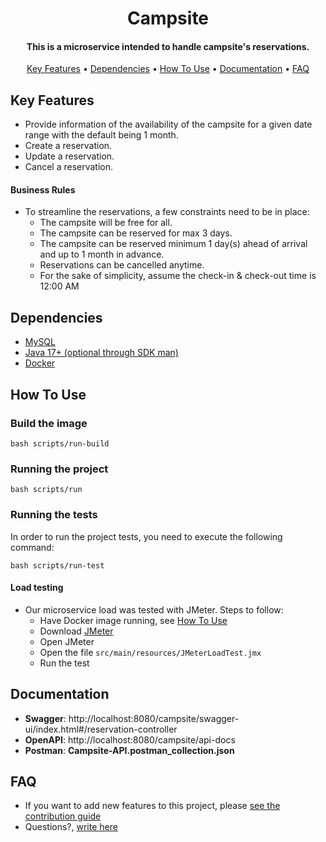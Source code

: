 <h1 align="center">
  Campsite
  <br>
</h1>
<h4 align="center">This is a microservice intended to handle campsite's reservations.</h4>
<p align="center">
  <a href="#key-features">Key Features</a> •
  <a href="#dependencies">Dependencies</a> •
  <a href="#how-to-use">How To Use</a> •
  <a href="#documentation">Documentation</a> •
  <a href="#faq">FAQ</a>
</p>

## Key Features

* Provide information of the availability of the campsite for a given date range with the default being 1 month.
* Create a reservation.
* Update a reservation.
* Cancel a reservation.

#### Business Rules
* To streamline the reservations, a few constraints need to be in place:
    * The campsite will be free for all.
    * The campsite can be reserved for max 3 days.
    * The campsite can be reserved minimum 1 day(s) ahead of arrival and up to 1 month in advance.
    * Reservations can be cancelled anytime.
    * For the sake of simplicity, assume the check-in & check-out time is 12:00 AM  

## Dependencies
* [MySQL](https://dev.mysql.com/)
* [Java 17+ (optional through SDK man)](https://sdkman.io/jdks)
* [Docker](https://docs.docker.com/install/)

## How To Use

### Build the image

```shell
bash scripts/run-build
```
### Running the project

```shell
bash scripts/run
```
### Running the tests

In order to run the project tests, you need to execute the following command:

```shell
bash scripts/run-test
```

#### Load testing
* Our microservice load was tested with JMeter. Steps to follow:
  * Have Docker image running, see [How To Use](#how-to-use)
  * Download [JMeter](https://jmeter.apache.org/download_jmeter.cgi)
  * Open JMeter
  * Open the file `src/main/resources/JMeterLoadTest.jmx`
  * Run the test

## Documentation

* **Swagger**: http://localhost:8080/campsite/swagger-ui/index.html#/reservation-controller
* **OpenAPI**: http://localhost:8080/campsite/api-docs
* **Postman**: **Campsite-API.postman_collection.json**

## FAQ

* If you want to add new features to this project, please [see the contribution guide](.github/CONTRIBUTING.md)
* Questions?, <a href="mailto:devlachweb@gmail.com?Subject=Question about Project" target="_blank">write here</a>
